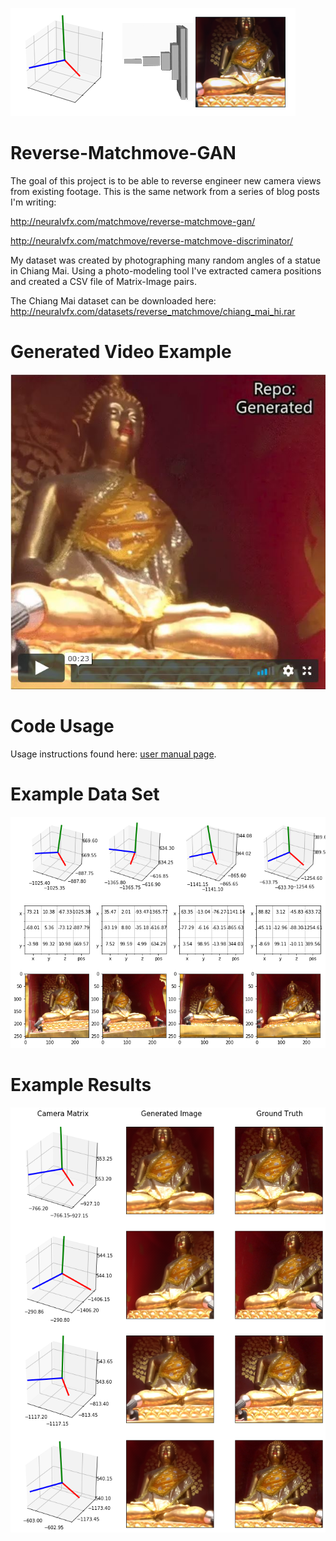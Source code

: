 ![](examples/camtrack_a_icon.png)
# Reverse-Matchmove-GAN

The goal of this project is to be able to reverse engineer new camera views from existing footage. This is the same network from a series of blog posts I'm writing:
 
http://neuralvfx.com/matchmove/reverse-matchmove-gan/

http://neuralvfx.com/matchmove/reverse-matchmove-discriminator/

My dataset was created by photographing many random angles of a statue in Chiang Mai. Using a photo-modeling tool I've extracted camera positions and created a CSV file of Matrix-Image pairs. 

The Chiang Mai dataset can be downloaded here: http://neuralvfx.com/datasets/reverse_matchmove/chiang_mai_hi.rar

# Generated Video Example
[![](examples/vimeo_video.jpg)](https://vimeo.com/312738989)

# Code Usage
Usage instructions found here: [user manual page](USAGE.md).

# Example Data Set
![](examples/chiang_mai_matrix_data_b.png)

# Example Results
![](examples/chiang_mai_example_a.png)
